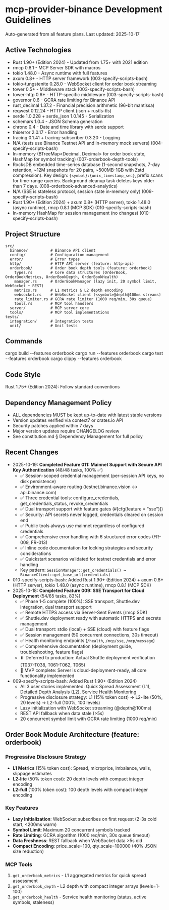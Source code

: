# mcp-provider-binance Development Guidelines

Auto-generated from all feature plans. Last updated: 2025-10-17

## Active Technologies
- Rust 1.90+ (Edition 2024) - Updated from 1.75+ with 2021 edition
- rmcp 0.8.1 - MCP Server SDK with macros
- tokio 1.48.0 - Async runtime with full features
- axum 0.8+ - HTTP server framework (003-specify-scripts-bash)
- tokio-tungstenite 0.28.0 - WebSocket client for order book streaming
- tower 0.5+ - Middleware stack (003-specify-scripts-bash)
- tower-http 0.6+ - HTTP-specific middleware (003-specify-scripts-bash)
- governor 0.6 - GCRA rate limiting for Binance API
- rust_decimal 1.37.2 - Financial precision arithmetic (96-bit mantissa)
- reqwest 0.12.24 - HTTP client (json + rustls-tls)
- serde 1.0.228 + serde_json 1.0.145 - Serialization
- schemars 1.0.4 - JSON Schema generation
- chrono 0.4 - Date and time library with serde support
- thiserror 2.0.17 - Error handling
- tracing 0.1.41 + tracing-subscriber 0.3.20 - Logging
- N/A (tests use Binance Testnet API and in-memory mock servers) (004-specify-scripts-bash)
- In-memory (BTreeMap<Decimal, Decimal> for order book state, HashMap for symbol tracking) (007-orderbook-depth-tools)
- RocksDB embedded time-series database (1-second snapshots, 7-day retention, ~12M snapshots for 20 pairs, ~500MB-1GB with Zstd compression). Key design: `{symbol}:{unix_timestamp_sec}`, prefix scans for time-range queries. Background cleanup task deletes keys older than 7 days. (008-orderbook-advanced-analytics)
- N/A (SSE is stateless protocol, session state in-memory only) (009-specify-scripts-bash)
- Rust 1.90+ (Edition 2024) + axum 0.8+ (HTTP server), tokio 1.48.0 (async runtime), rmcp 0.8.1 (MCP SDK) (010-specify-scripts-bash)
- In-memory HashMap for session management (no changes) (010-specify-scripts-bash)

## Project Structure
```
src/
  binance/          # Binance API client
  config/           # Configuration management
  error/            # Error types
  http/             # HTTP API server (feature: http-api)
  orderbook/        # Order book depth tools (feature: orderbook)
    types.rs        # Core data structures (OrderBook, OrderBookMetrics, OrderBookDepth, OrderBookHealth)
    manager.rs      # OrderBookManager (lazy init, 20 symbol limit, WebSocket + REST)
    metrics.rs      # L1 metrics & L2 depth encoding
    websocket.rs    # WebSocket client (<symbol>@depth@100ms streams)
    rate_limiter.rs # GCRA rate limiter (1000 req/min, 30s queue)
    tools.rs        # MCP tool handlers
  server/           # MCP server core
  tools/            # MCP tool implementations
tests/
  integration/      # Integration tests
  unit/             # Unit tests
```

## Commands
cargo build --features orderbook
cargo run --features orderbook
cargo test --features orderbook
cargo clippy --features orderbook

## Code Style
Rust 1.75+ (Edition 2024): Follow standard conventions

## Dependency Management Policy
- ALL dependencies MUST be kept up-to-date with latest stable versions
- Version updates verified via context7 or crates.io API
- Security patches applied within 7 days
- Major version updates require CHANGELOG review
- See constitution.md § Dependency Management for full policy

## Recent Changes
- 2025-10-19: **Completed Feature 011: Mainnet Support with Secure API Key Authentication** (48/48 tasks, 100% ✅)
  - ✅ Session-scoped credential management (per-session API keys, no disk persistence)
  - ✅ Environment-aware routing (testnet.binance.vision ↔ api.binance.com)
  - ✅ Three credential tools: configure_credentials, get_credentials_status, revoke_credentials
  - ✅ Dual transport support with feature gates (#[cfg(feature = "sse")])
  - ✅ Security: API secrets never logged, credentials cleared on session end
  - ✅ Public tools always use mainnet regardless of configured credentials
  - ✅ Comprehensive error handling with 6 structured error codes (FR-009, FR-013)
  - ✅ Inline code documentation for locking strategies and security considerations
  - ✅ Quickstart scenarios validated for testnet credentials and error handling
  - Key pattern: `SessionManager::get_credentials() → BinanceClient::get_base_url(credentials)`
- 010-specify-scripts-bash: Added Rust 1.90+ (Edition 2024) + axum 0.8+ (HTTP server), tokio 1.48.0 (async runtime), rmcp 0.8.1 (MCP SDK)
- 2025-10-18: **Completed Feature 009: SSE Transport for Cloud Deployment** (54/65 tasks, 83%)
  - ✅ Phase 1-5 complete (100%): SSE transport, Shuttle.dev integration, dual transport support
  - ✅ Remote HTTPS access via Server-Sent Events (rmcp SDK)
  - ✅ Shuttle.dev deployment ready with automatic HTTPS and secrets management
  - ✅ Dual transport: stdio (local) + SSE (cloud) with feature flags
  - ✅ Session management (50 concurrent connections, 30s timeout)
  - ✅ Health monitoring endpoints (`/health`, `/mcp/sse`, `/mcp/message`)
  - ✅ Comprehensive documentation (deployment guide, troubleshooting, feature flags)
  - ⏸️ Deferred to production: Actual Shuttle deployment verification (T037-T038, T061-T062, T065)
  - 📝 MVP complete: Server is cloud-deployment-ready, all core functionality implemented
- 009-specify-scripts-bash: Added Rust 1.90+ (Edition 2024)
  - All 3 user stories implemented: Quick Spread Assessment (L1), Detailed Depth Analysis (L2), Service Health Monitoring
  - Progressive disclosure strategy: L1 (15% token cost) → L2-lite (50%, 20 levels) → L2-full (100%, 100 levels)
  - Lazy initialization with WebSocket streaming (<symbol>@depth@100ms)
  - REST API fallback when data stale (>5s)
  - 20 concurrent symbol limit with GCRA rate limiting (1000 req/min)

## Order Book Module Architecture (feature: orderbook)
### Progressive Disclosure Strategy
- **L1 Metrics** (15% token cost): Spread, microprice, imbalance, walls, slippage estimates
- **L2-lite** (50% token cost): 20 depth levels with compact integer encoding
- **L2-full** (100% token cost): 100 depth levels with compact integer encoding

### Key Features
- **Lazy Initialization**: WebSocket subscribes on first request (2-3s cold start, <200ms warm)
- **Symbol Limit**: Maximum 20 concurrent symbols tracked
- **Rate Limiting**: GCRA algorithm (1000 req/min, 30s queue timeout)
- **Data Freshness**: REST fallback when WebSocket data >5s old
- **Compact Encoding**: price_scale=100, qty_scale=100000 (40% JSON size reduction)

### MCP Tools
1. `get_orderbook_metrics` - L1 aggregated metrics for quick spread assessment
2. `get_orderbook_depth` - L2 depth with compact integer arrays (levels=1-100)
3. `get_orderbook_health` - Service health monitoring (status, active symbols, staleness)

<!-- MANUAL ADDITIONS START -->
<!-- MANUAL ADDITIONS END -->
